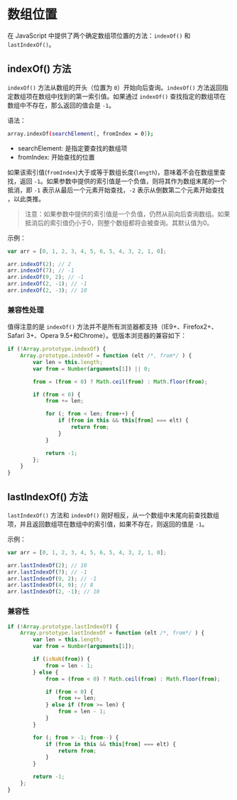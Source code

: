 数组位置
===

在 JavaScript 中提供了两个确定数组项位置的方法：`indexOf()` 和 `lastIndexOf()`。


## indexOf() 方法
`indexOf()` 方法从数组的开头（位置为 `0`）开始向后查询。`indexOf()` 方法返回指定数组项在数组中找到的第一索引值。如果通过 `indexOf()` 查找指定的数组项在数组中不存在，那么返回的值会是 `-1`。

语法：
```bash
array.indexOf(searchElement[, fromIndex = 0]);
```

* searchElement: 是指定要查找的数组项
* fromIndex: 开始查找的位置

如果该索引值(`fromIndex`)大于或等于数组长度(`length`)，意味着不会在数组里查找，返回 `-1`。如果参数中提供的索引值是一个负值，则将其作为数组末尾的一个抵消，即 `-1` 表示从最后一个元素开始查找，`-2` 表示从倒数第二个元素开始查找 ，以此类推。

> 注意：如果参数中提供的索引值是一个负值，仍然从前向后查询数组。如果抵消后的索引值仍小于0，则整个数组都将会被查询。其默认值为0。

示例：
```js
var arr = [0, 1, 2, 3, 4, 5, 6, 5, 4, 3, 2, 1, 0];

arr.indexOf(2); // 2
arr.indexOf(7); // -1
arr.indexOf(9, 2); // -1
arr.indexOf(2, -1); // -1
arr.indexOf(2, -3); // 10
```

### 兼容性处理
值得注意的是 `indexOf()` 方法并不是所有浏览器都支持（IE9+、Firefox2+、Safari 3+、Opera 9.5+和Chrome）。低版本浏览器的兼容如下：
```js
if (!Array.prototype.indexOf) {
    Array.prototype.indexOf = function (elt /*, from*/ ) {
        var len = this.length;
        var from = Number(arguments[1]) || 0;

        from = (from < 0) ? Math.ceil(from) : Math.floor(from);

        if (from < 0) {
            from += len;

            for (; from < len; from++) {
                if (from in this && this[from] === elt) {
                    return from;
                }
            }

            return -1;
        };
    }
}
```


## lastIndexOf() 方法
`lastIndexOf()` 方法和 `indexOf()` 刚好相反，从一个数组中末尾向前查找数组项，并且返回数组项在数组中的索引值，如果不存在，则返回的值是 `-1`。

示例：
```js
var arr = [0, 1, 2, 3, 4, 5, 6, 5, 4, 3, 2, 1, 0];

arr.lastIndexOf(2); // 10
arr.lastIndexOf(7); // -1
arr.lastIndexOf(9, 2); // -1
arr.lastIndexOf(4, 9); // 8
arr.lastIndexOf(2, -1); // 10
```


### 兼容性
```js
if (!Array.prototype.lastIndexOf) {
    Array.prototype.lastIndexOf = function (elt /*, from*/ ) {
        var len = this.length;
        var from = Number(arguments[1]);

        if (isNaN(from)) {
            from = len - 1;
        } else {
            from = (from < 0) ? Math.ceil(from) : Math.floor(from);

            if (from < 0) {
                from += len;
            } else if (from >= len) {
                from = len - 1;
            }
        }

        for (; from > -1; from--) {
            if (from in this && this[from] === elt) {
                return from;
            }
        }

        return -1;
    };
}
```

